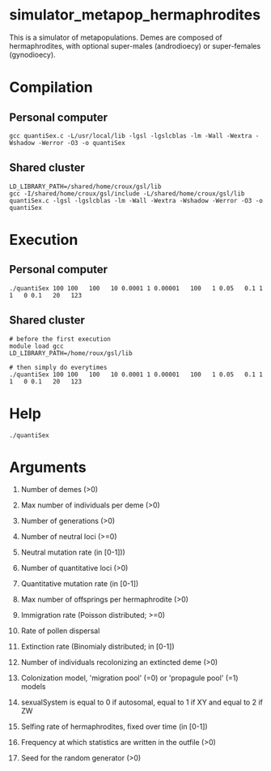 # simulator_metapop_hermaphrodites
  
This is a simulator of metapopulations. Demes are composed of hermaphrodites, with optional super-males (androdioecy) or super-females (gynodioecy).  
  
# Compilation
## Personal computer  
```
gcc quantiSex.c -L/usr/local/lib -lgsl -lgslcblas -lm -Wall -Wextra -Wshadow -Werror -O3 -o quantiSex
```
  
## Shared cluster  
```
LD_LIBRARY_PATH=/shared/home/croux/gsl/lib
gcc -I/shared/home/croux/gsl/include -L/shared/home/croux/gsl/lib quantiSex.c -lgsl -lgslcblas -lm -Wall -Wextra -Wshadow -Werror -O3 -o quantiSex
```

# Execution  
## Personal computer  
```
./quantiSex 100 100   100   10 0.0001 1 0.00001   100   1 0.05   0.1 1 1   0 0.1   20   123
```

## Shared cluster
```
# before the first execution
module load gcc
LD_LIBRARY_PATH=/home/roux/gsl/lib

# then simply do everytimes
./quantiSex 100 100   100   10 0.0001 1 0.00001   100   1 0.05   0.1 1 1   0 0.1   20   123
```

# Help  
```
./quantiSex
```
  
# Arguments  
1.  Number of demes (>0)  
2.  Max number of individuals per deme (>0)  
  
3.  Number of generations (>0)  
  
4.  Number of neutral loci (>=0)  
5.  Neutral mutation rate (in [0-1]))  
6.  Number of quantitative loci (>0)  
7.  Quantitative mutation rate (in [0-1])  
  
8.  Max number of offsprings per hermaphrodite (>0)  
  
9. Immigration rate (Poisson distributed; >=0)  
10. Rate of pollen dispersal  
  
11. Extinction rate (Binomialy distributed; in [0-1])  
12. Number of individuals recolonizing an extincted deme (>0)  
13. Colonization model, 'migration pool' (=0) or 'propagule pool' (=1) models  
  
14. sexualSystem is equal to 0 if autosomal, equal to 1 if XY and equal to 2 if ZW  
15. Selfing rate of hermaphrodites, fixed over time (in [0-1])  
  
16. Frequency at which statistics are written in the outfile (>0)  
  
17. Seed for the random generator (>0)  

